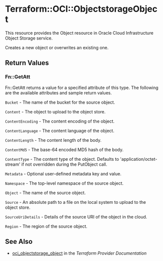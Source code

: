 # Terraform::OCI::ObjectstorageObject

This resource provides the Object resource in Oracle Cloud Infrastructure Object Storage service.

Creates a new object or overwrites an existing one.

## Return Values

### Fn::GetAtt

Fn::GetAtt returns a value for a specified attribute of this type. The following are the available attributes and sample return values.

`Bucket` - The name of the bucket for the source object.

`Content` - The object to upload to the object store.

`ContentEncoding` - The content encoding of the object.

`ContentLanguage` - The content language of the object.

`ContentLength` - The content length of the body.

`ContentMd5` - The base-64 encoded MD5 hash of the body.

`ContentType` - The content type of the object.  Defaults to 'application/octet-stream' if not overridden during the PutObject call.

`Metadata` - Optional user-defined metadata key and value.

`Namespace` - The top-level namespace of the source object.

`Object` - The name of the source object.

`Source` - An absolute path to a file on the local system to upload to the object store.

`SourceUriDetails` - Details of the source URI of the object in the cloud.

`Region` - The region of the source object.

## See Also

* [oci_objectstorage_object](https://www.terraform.io/docs/providers/oci/r/objectstorage_object.html) in the _Terraform Provider Documentation_